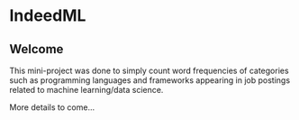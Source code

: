 # IndeedML

## Welcome

This mini-project was done to simply count word frequencies of categories such as programming languages and frameworks appearing in job postings related to machine learning/data science.

More details to come...

